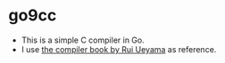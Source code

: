 # go9cc
- This is a simple C compiler in Go.
- I use [the compiler book by Rui Ueyama](https://www.sigbus.info/compilerbook/) as reference.


